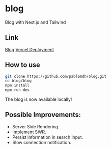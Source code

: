 # blog
Blog with Next.js and Tailwind

## Link
[Blog](https://blog-nextjs-hazel.vercel.app/)
[Vercel Deployment](https://vercel.com/pablomdh/blog-nextjs)

## How to use
```bash
git clone https://github.com/pablomdh/blog.git
cd blog/blog
npm install
npm run dev
```
The blog is now available locally!


## Possible Improvements:
- Server Side Rendering.
- Implement SWR.
- Persist information in search input.
- Slow connection notification.

